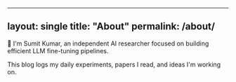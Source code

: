 
---
layout: single
title: "About"
permalink: /about/
---

👋 I'm Sumit Kumar, an independent AI researcher focused on building efficient LLM fine-tuning pipelines.

This blog logs my daily experiments, papers I read, and ideas I'm working on.
